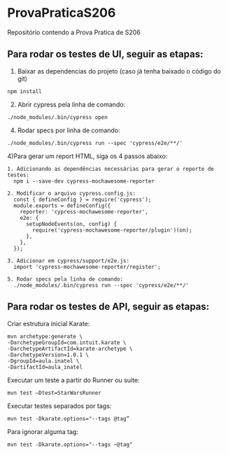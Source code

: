 # ProvaPraticaS206
Repositório contendo a Prova Pratica de S206

## Para rodar os testes de UI, seguir as etapas:

1) Baixar as dependencias do projeto (caso já tenha baixado o código do git)
```
npm install
```
2) Abrir cypress pela linha de comando:
```
./node_modules/.bin/cypress open
```

4) Rodar specs por linha de comando:
```
./node_modules/.bin/cypress run --spec 'cypress/e2e/**/'
```

4)Para gerar um report HTML, siga os 4 passos abaixo:

    1. Adicionando as dependências necessárias para gerar o reporte de testes:
      npm i --save-dev cypress-mochawesome-reporter
	
    2. Modificar o arquivo cypress.config.js:
      const { defineConfig } = require('cypress');
      module.exports = defineConfig({
        reporter: 'cypress-mochawesome-reporter',
        e2e: {
          setupNodeEvents(on, config) {
            require('cypress-mochawesome-reporter/plugin')(on);
          },
        },
      });

    3. Adicionar em cypress/support/e2e.js:
      import 'cypress-mochawesome-reporter/register';
    
    5. Rodar specs pela linha de comando:
      ./node_modules/.bin/cypress run --spec 'cypress/e2e/**/'

## Para rodar os testes de API, seguir as etapas:

Criar estrutura inicial Karate:
```
mvn archetype:generate \
-DarchetypeGroupId=com.intuit.karate \
-DarchetypeArtifactId=karate-archetype \
-DarchetypeVersion=1.0.1 \
-DgroupId=aula.inatel \
-DartifactId=aula_inatel
```

Executar um teste a partir do Runner ou suíte:
```
mvn test –Dtest=StarWarsRunner
```

Executar testes separados por tags:
```
mvn test -Dkarate.options="--tags @tag”
```

Para ignorar alguma tag:
```
mvn test -Dkarate.options="--tags ~@tag"
```

